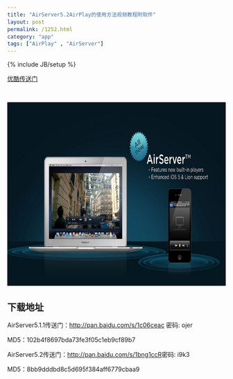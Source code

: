 ```yaml
---
title: "AirServer5.2AirPlay的使用方法视频教程附软件"
layout: post
permalink: /1252.html
category: "app"
tags: ["AirPlay" , "AirServer"]
---
```

{% include JB/setup %}

[优酷传送门](http://player.youku.com/player.php/sid/XNjgzMTA4ODQ0/v.swf)

&nbsp;

<img class=" size-full wp-image-3103 aligncenter" src="/wp-content/uploads/2014/03/AirServer.jpg" alt="AirServer" width="820" height="424" />

## 下载地址

AirServer5.1.1传送门：<http://pan.baidu.com/s/1c06ceac> 密码: ojer

MD5：102b4f8697bda73fe3f05c1eb9cf89b7

AirServer5.2传送门：<http://pan.baidu.com/s/1bng1ccR>密码: i9k3

MD5：8bb9dddbd8c5d695f384aff6779cbaa9

